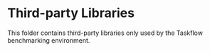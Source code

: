 # Third-party Libraries

This folder contains third-party libraries only used by 
the Taskflow benchmarking environment.
